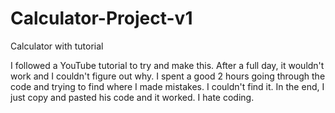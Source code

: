 # Calculator-Project-v1
Calculator with tutorial

I followed a YouTube tutorial to try and make this. After a full day, it wouldn't work and I couldn't figure out why. I spent a good 2 hours going through the code and trying to find where I made mistakes. I couldn't find it. In the end, I just copy and pasted his code and it worked. I hate coding.
